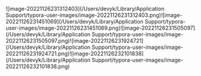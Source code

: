 ![image-20221126231312403](/Users/devyk/Library/Application Support/typora-user-images/image-20221126231312403.png)![image-20221126231451069](/Users/devyk/Library/Application Support/typora-user-images/image-20221126231451069.png)![image-20221126231505097](/Users/devyk/Library/Application Support/typora-user-images/image-20221126231505097.png)![image-20221126231924721](/Users/devyk/Library/Application Support/typora-user-images/image-20221126231924721.png)![image-20221126232101838](/Users/devyk/Library/Application Support/typora-user-images/image-20221126232101838.png)